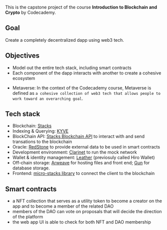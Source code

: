 This is the capstone project of the course **Introduction to Blockchain and Crypto** by Codecademy.

## Goal

Create a completely decentralized dapp using web3 tech.

## Objectives

- Model out the entire tech stack, including smart contracts
- Each component of the dapp interacts with another to create a cohesive ecosystem

* Metaverse: In the context of the Codecademy course, Metaverse is defined as `a cohesive collection of web3 tech that allows people to work toward an overarching goal`.

## Tech stack

- Blockchain: [Stacks](https://www.stacks.co/)
- Indexing & Querying: [KYVE](https://www.kyve.network/)
- BlockChain API: [Stacks Blockchain API](https://docs.stacks.co/docs/stacks-academy/stacks-blockchain-api) to interact with and send transations to the blockchain
- Oracle: [RedStone](https://redstone.finance/) to provide external data to be used in smart contracts
- Development environment: [Clarinet](https://github.com/hirosystems/clarinet) to run the mock network
- Wallet & identity management: [Leather](https://wallet.hiro.so/wallet/install-web) (previosuly called Hiro Wallet)
- Off-chain storage: [Arweave](https://www.arweave.org/) for hosting files and front end; [Gun](https://gun.eco/) for database storage.
- Frontend: [micro-stacks library](https://micro-stacks.dev/) to connect the client to the blockchain

## Smart contracts

- a NFT collection that serves as a utility token to become a creator on the app and to become a member of the related DAO
- members of the DAO can vote on proposals that will decide the direction of the platform
- the web app UI is able to check for both NFT and DAO membership